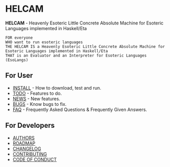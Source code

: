 # HELCAM
**HELCAM** - Heavenly Esoteric Little Concrete Absolute Machine for Esoteric Languages implemented in Haskell/Eta

```
FOR everyone
WHO want to run esoteric languages
THE HELCAM IS a Heavenly Esoteric Little Concrete Absolute Machine for Esoteric Languages implemented in Haskell/Eta
THAT is an Evaluator and an Interpreter for Esoteric Languages  (EsoLangs)
```

## For User
* [INSTALL](INSTALL.md) - How to download, test and run.
* [TODO](TODO.md) - Features to do.
* [NEWS](NEWS.md) - New features.
* [BUGS](BUGS.md) - Know bugs to fix.
* [FAQ](FAQ.md) -  Frequently Asked Questions & Frequently Given Answers.

## For Developers

* [AUTHORS](AUTHORS.md)
* [ROADMAP](ROADMAP.md)
* [CHANGELOG](CHANGELOG.md)
* [CONTRIBUTING](CONTRIBUTING.md)
* [CODE OF CONDUCT](CODE_OF_CONDUCT.md)


